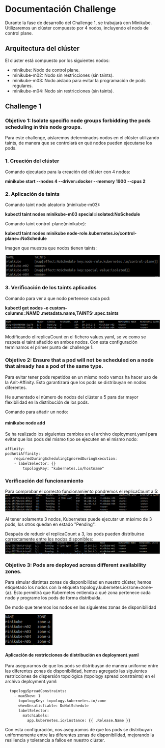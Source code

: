 # Documentación Challenge
Durante la fase de desarrollo del Challenge 1, se trabajará con Minikube. Utilizaremos un clúster compuesto por 4 nodos, incluyendo el nodo de control plane.


## Arquitectura del clúster
El clúster está compuesto por los siguientes nodos:

* minikube: Nodo de control plane.
* minikube-m02: Nodo sin restricciones (sin taints).
* minikube-m03: Nodo aislado para evitar la programación de pods regulares.
* minikube-m04: Nodo sin restricciones (sin taints).



## Challenge 1
### Objetivo 1: Isolate speciﬁc node groups forbidding the pods scheduling in this node groups.

Para este challenge, aislaremos determinados nodos en el clúster utilizando taints, de manera que se controlará en qué nodos pueden ejecutarse los pods.

### 1. Creación del clúster 

Comando ejecutado para la creación del clúster con 4 nodos:

**minikube start --nodes 4 --driver=docker --memory 1900 --cpus 2**

### 2. Aplicación de taints

Comando taint nodo aleatorio (minikube-m03):

**kubectl taint nodes minikube-m03 special=isolated:NoSchedule**

Comando taint control-plane(minikube):

**kubectl taint nodes minikube node-role.kubernetes.io/control-plane=:NoSchedule**

Imagen que muestra que nodos tienen taints:

![Alt text](./images/taints.png)

### 3. Verificación de los taints aplicados

Comando para ver a que nodo pertenece cada pod:

**kubectl get nodes -o custom-columns=NAME:.metadata.name,TAINTS:.spec.taints**

![Alt text](./images/pods_node.png)

Modificando el replicaCount en el fichero values.yaml, se ve como se respeta el taint añadido en ambos nodos.
Con esta configuración terminamos el primer punto del challenge 1.

### Objetivo 2:  Ensure that a pod will not be scheduled on a node that already has a pod of the same type.

Para evitar tener pods repetidos en un mismo nodo vamos ha hacer uso de la Anit-Affinity. Esto garantizará que los pods se distribuyan en nodos diferentes.

He aumentado el número de nodos del clúster a 5 para dar mayor flexibilidad en la distribución de los pods.

Comando para añadir un nodo:

#### minikube node add

Se ha realizado los siguientes cambios en el archivo deployment.yaml para evitar que los pods del mismo tipo se ejecuten en el mismo nodo:

    affinity:
    podAntiAffinity:
        requiredDuringSchedulingIgnoredDuringExecution:
        - labelSelector: {}
            topologyKey: "kubernetes.io/hostname"

### Verificación del funcionamiento

Para comprobar el correcto funcionamiento pondremos el replicaCount a 5:
![Alt text](./images/pods_affinity.png)

Al tener solamente 3 nodos, Kubernetes puede ejecutar un máximo de 3 pods, los otros quedan en estado "Pending".

Después de reducir el replicaCount a 3, los pods pueden distribuirse correctamente entre los nodos disponibles:
![Alt text](./images/pods_affinity_fine.png)


### Objetivo 3: Pods are deployed across diﬀerent availability zones.

Para simular distintas zonas de disponibilidad en nuestro clúster, hemos etiquetado los nodos con la etiqueta topology.kubernetes.io/zone=zone-{a}. Esto permitirá que Kubernetes entienda a qué zona pertenece cada nodo y programe los pods de forma distribuida.

De modo que tenemos los nodos en las siguientes zonas de disponibilidad

![Alt text](./images/nodes-AZ.png)

#### Aplicación de restricciones de distribución en deployment.yaml
Para asegurarnos de que los pods se distribuyan de manera uniforme entre las diferentes zonas de disponibilidad, hemos agregado las siguientes restricciones de dispersión topológica (topology spread constraints) en el archivo deployment.yaml:

      topologySpreadConstraints:
        - maxSkew: 1
          topologyKey: topology.kubernetes.io/zone
          whenUnsatisfiable: DoNotSchedule
          labelSelector:
            matchLabels:
              app.kubernetes.io/instance: {{ .Release.Name }} 

Con esta configuración, nos aseguramos de que los pods se distribuyan uniformemente entre las diferentes zonas de disponibilidad, mejorando la resiliencia y tolerancia a fallos en nuestro clúster.